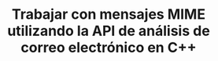 ---
title: "Trabajar con mensajes MIME utilizando la API de análisis de correo electrónico en C++"
description: "Esta sección explica cómo trabajar con mensajes MIME utilizando la API de análisis de correo electrónico en C++, por ejemplo, creando y configurando el contenido de correos electrónicos."
url: /es/cpp/working-with-mime-messages/
weight: 10
type: docs
linktitle: "Trabajando con mensajes MIME"
---